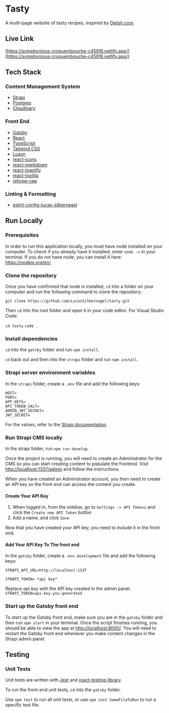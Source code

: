# Tasty

A multi-page website of tasty recipes, inspired by [Delish.com](https://www.delish.com/).

## Live Link

[https://symphonious-croquembouche-c45916.netlify.app/](https://symphonious-croquembouche-c45916.netlify.app/)

## Tech Stack

### Content Management System

- [Strapi](https://strapi.io/)
- [Postgres](https://www.postgresql.org/)
- [Cloudinary](https://cloudinary.com/)

### Front End

- [Gatsby](https://www.gatsbyjs.com/)
- [React](https://reactjs.org/)
- [TypeScript](https://www.typescriptlang.org/)
- [Tailwind CSS](https://tailwindcss.com/)
- [Luxon](https://www.npmjs.com/package/luxon)
- [react-icons](https://www.npmjs.com/package/react-icons)
- [react-markdown](https://www.npmjs.com/package/react-markdown)
- [react-toastify](https://www.npmjs.com/package/react-toastify)
- [react-tooltip](https://www.npmjs.com/package/react-tooltip)
- [rehype-raw](https://www.npmjs.com/package/rehype-raw)

### Linting & Formatting

- [eslint-config-lucas-silbernagel](https://www.npmjs.com/package/eslint-config-lucas-silbernagel)

## Run Locally

### Prerequisites

In order to run this application locally, you must have node installed on your computer. To check if you already have it installed, enter `node -v` in your terminal. If you do not have node, you can install it here: https://nodejs.org/en/

### Clone the repository

Once you have confirmed that node is installed, `cd` into a folder on your computer and run the following command to clone the repository:

`git clone https://github.com/LucasSilbernagel/tasty.git`

Then `cd` into the root folder and open it in your code editor. For Visual Studio Code:

`cd tasty`
`code .`

### Install dependencies

`cd` into the `gatsby` folder and run `npm install`.

`cd` back out and then into the `strapi` folder and run `npm install`.

### Strapi server environment variables

In the `strapi` folder, create a `.env` file and add the following keys:

```
HOST=
PORT=
APP_KEYS=
API_TOKEN_SALT=
ADMIN_JWT_SECRET=
JWT_SECRET=
```

For the values, refer to the [Strapi documentation](https://docs.strapi.io/developer-docs/latest/getting-started/introduction.html).

### Run Strapi CMS locally

In the strapi folder, run `npm run develop`.

Once the project is running, you will need to create an Administrator for the CMS so you can start creating content to populate the frontend. Visit [http://localhost:1337/admin](http://localhost:1337/admin) and follow the instructions.

When you have created an Administrator account, you then need to create an API key so the front end can access the content you create.

#### Create Your API Key

1. When logged in, from the sidebar, go to `Settings -> API Tokens` and click the `Create new API Token` button
1. Add a name, and click `Save`

Now that you have created your API key, you need to include it in the front end.

#### Add Your API Key To The front end

In the `gatsby` folder, create a `.env.development` file and add the following keys:

`STRAPI_API_URL=http://localhost:1337`

`STRAPI_TOKEN= *api key*`

Replace *api key* with the API key created in the admin panel:
`STRAPI_TOKEN=api-key-you-generated`

### Start up the Gatsby front end

To start up the Gatsby front end, make sure you are in the `gatsby` folder and then run `npm start` in your terminal. Once the script finishes running, you should be able to view the app at [http://localhost:8000/](http://localhost:8000/). You will need to restart the Gatsby front end whenever you make content changes in the Strapi admin panel.

## Testing

### Unit Tests

Unit tests are written with [Jest](https://jestjs.io/) and [react-testing-library](https://testing-library.com/).

To run the front-end unit tests, `cd` into the `gatsby` folder.

Use `npm test` to run all unit tests, or use `npm test SomeFileToRun` to run a specific test file.
